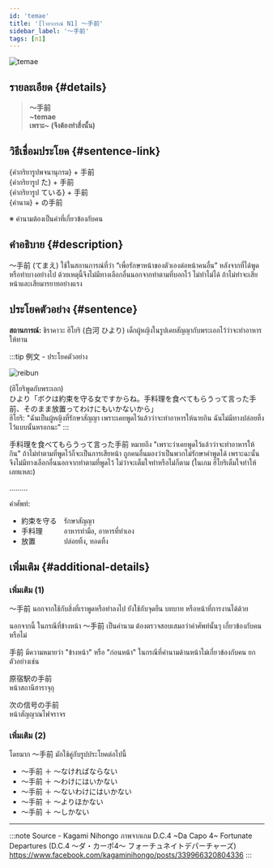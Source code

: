 ```yaml
---
id: 'temae'
title: '[ไวยากรณ์ N1] 〜手前'
sidebar_label: '〜手前'
tags: [n1]
---
```


![temae](https://res.cloudinary.com/kagamiweb/image/upload/v1631718085/nihongo/grammar/n1/temae.png)

## รายละเอียด {#details}

> **〜手前**  
> **~temae**  
> **เพราะ~ (จึงต้องทำสิ่งนั้น)**

## วิธีเชื่อมประโยค {#sentence-link}

{คำกริยารูปพจนานุกรม} + 手前  
{คำกริยารูป た} + 手前  
{คำกริยารูป ている} + 手前  
{คำนาม} + の手前

※ คำนามต้องเป็นคำที่เกี่ยวข้องกับคน

## คำอธิบาย {#description}

〜手前 (てまえ) ใช้ในสถานการณ์ที่ว่า “เพื่อรักษาหน้าของตัวเองต่อหน้าคนอื่น” หลังจากที่ได้พูดหรือทำบางอย่างไป ด้วยเหตุนี้จึงไม่มีทางเลือกอื่นนอกจากทำตามที่บอกไว้ ไม่ทำไม่ได้ ถ้าไม่ทำจะเสียหน้าและเสียมารยาทอย่างแรง

## ประโยคตัวอย่าง {#sentence}

**สถานการณ์:** ชิราคาวะ ฮิโยริ (白河 ひより) เด็กผู้หญิงในรูปเคยสัญญากับพระเอกไว้ว่าจะทำอาหารให้ทาน

:::tip 例文 - ประโยคตัวอย่าง

![reibun](https://res.cloudinary.com/kagamiweb/image/upload/v1631949866/nihongo/grammar/n1/reibun/temae.jpg)

(ฮิโยริพูดกับพระเอก)  
ひより「ボクは約束を守る女ですからね。手料理を食べてもらうって言った手前、そのまま放置ってわけにもいかないから」  
ฮิโยริ: "ฉันเป็นผู้หญิงที่รักษาสัญญา เพราะเคยพูดไว้แล้วว่าจะทำอาหารให้นายกิน ฉันไม่มีทางปล่อยทิ้งไว้แบบนั้นหรอกนะ"
:::

手料理を食べてもらうって言った手前 หมายถึง "เพราะว่าเคยพูดไว้แล้วว่าจะทำอาหารให้กิน" ถ้าไม่ทำตามที่พูดไว้ก็จะเป็นการเสียหน้า ถูกคนอื่นมองว่าเป็นพวกไม่รักษาคำพูดได้ เพราะฉะนั้นจึงไม่มีทางเลือกอื่นนอกจากทำตามที่พูดไว้ ไม่ว่าจะเต็มใจทำหรือไม่ก็ตาม (ในเกม ฮิโยริเต็มใจทำให้เลยแหละ)

.........

คำศัพท์:
- 約束を守る　รักษาสัญญา  
- 手料理　　　อาหารทำมือ, อาหารที่ทำเอง  
- 放置　　　　ปล่อยทิ้ง, ทอดทิ้ง

## เพิ่มเติม {#additional-details}

### เพิ่มเติม (1)

〜手前 นอกจากใช้กับสิ่งที่เราพูดหรือทำลงไป ยังใช้กับจุดยืน บทบาท หรือหน้าที่การงานได้ด้วย

นอกจากนี้ ในกรณีที่ข้างหน้า 〜手前 เป็นคำนาม ต้องตรวจสอบเสมอว่าคำศัพท์นั้นๆ เกี่ยวข้องกับคนหรือไม่

手前 มีความหมายว่า "ข้างหน้า" หรือ "ก่อนหน้า" ในกรณีที่คำนามด้านหน้าไม่เกี่ยวข้องกับคน ยกตัวอย่างเช่น

原宿駅の手前  
หน้าสถานีฮาราจุกุ

次の信号の手前  
หน้าสัญญาณไฟจราจร

### เพิ่มเติม (2)

โดยมาก 〜手前 มักใช้คู่กับรูปประโยคต่อไปนี้

- 〜手前 ＋ 〜なければならない
- 〜手前 ＋ 〜わけにはいかない
- 〜手前 ＋ 〜ないわけにはいかない
- 〜手前 ＋ 〜よりほかない
- 〜手前 ＋ 〜しかない

---
:::note Source - Kagami Nihongo
ภาพจากเกม D.C.4 ~Da Capo 4~ Fortunate Departures (D.C.4 ～ダ・カーポ4～ フォーチュネイトデパーチャーズ)  
https://www.facebook.com/kagaminihongo/posts/339966320804336
:::